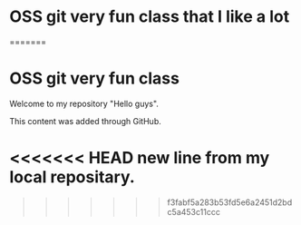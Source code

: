 
# OSS git very fun class that I like a lot
=======
# OSS git very fun class


Welcome to my repository "Hello guys".

This content was added through GitHub.

<<<<<<< HEAD
new line from my local repositary.
=======
>>>>>>> f3fabf5a283b53fd5e6a2451d2bdc5a453c11ccc
